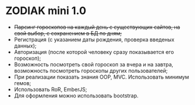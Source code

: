 # ZODIAK mini 1.0

* ~~Парсинг гороскопов на каждый день с существующих сайтов, на свой выбор, с сохранением в БД по дням;~~
* Регистрация (с указанием даты рождения, проверка введеных данных);
* Авторизация (после которой человеку сразу показывается его гороскоп);
* Возможноcть посмотреть свой гороскоп за вчера и на завтра, возможность посмотреть гороскопы других пользователей;
* При реализации показать знания OOP, MVC. Использовать минимум гемов;
* Использовать RoR, EmberJS;
* Для оформления можно использовать bootstrap.
